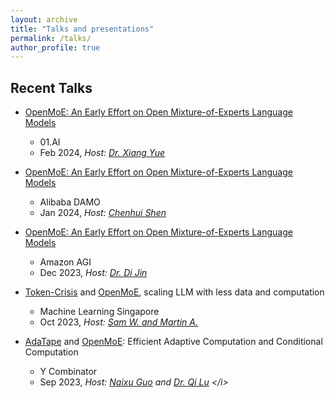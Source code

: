 ```yaml
---
layout: archive
title: "Talks and presentations"
permalink: /talks/
author_profile: true
---
```



## Recent Talks

* [OpenMoE: An Early Effort on Open Mixture-of-Experts Language Models](https://github.com/XueFuzhao/OpenMoE)
  * 01.AI
  * Feb 2024, <i> Host: [Dr. Xiang Yue](https://xiangyue9607.github.io/) </i>
  
* [OpenMoE: An Early Effort on Open Mixture-of-Experts Language Models](https://github.com/XueFuzhao/OpenMoE)
  * Alibaba DAMO
  * Jan 2024, <i> Host: [Chenhui Shen](https://shen-chenhui.github.io/) </i>
  
* [OpenMoE: An Early Effort on Open Mixture-of-Experts Language Models](https://github.com/XueFuzhao/OpenMoE)
  * Amazon AGI
  * Dec 2023, <i> Host: [Dr. Di Jin](https://jind11.github.io/) </i>

* [Token-Crisis](https://arxiv.org/abs/2305.13230) and [OpenMoE](https://github.com/XueFuzhao/OpenMoE), scaling LLM with less data and computation
  * Machine Learning Singapore
  * Oct 2023, <i> Host: [Sam W. and Martin A.](https://www.meetup.com/machine-learning-singapore/events/296502196/) </i>
  
* [AdaTape](https://blog.research.google/2023/08/adatape-foundation-model-with-adaptive.html) and [OpenMoE](https://github.com/XueFuzhao/OpenMoE): Efficient Adaptive Computation and Conditional Computation
  * Y Combinator
  * Sep 2023, <i> Host: [Naixu Guo](https://naixu-guo.github.io/) and [Dr. Qi Lu](https://en.wikipedia.org/wiki/Qi_Lu_(computer_scientist)) </i>

